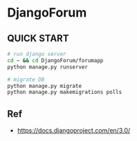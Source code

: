 # DjangoForum

## QUICK START
```bash
# run django server
cd ~ && cd DjangoForum/forumapp 
python manage.py runserver

# migrate DB
python manage.py migrate
python manage.py makemigrations polls

```

## Ref
- https://docs.djangoproject.com/en/3.0/